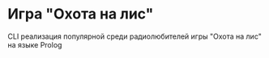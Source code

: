 # Игра "Охота на лис"

CLI реализация популярной среди радиолюбителей игры "Охота на лис" на языке Prolog